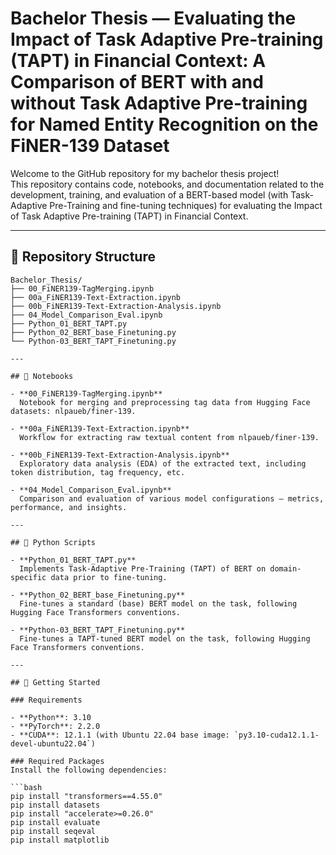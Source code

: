 # Bachelor Thesis — Evaluating the Impact of Task Adaptive Pre-training (TAPT) in Financial Context: A Comparison of BERT with and without Task Adaptive Pre-training for Named Entity Recognition on the FiNER-139 Dataset
Welcome to the GitHub repository for my bachelor thesis project!  
This repository contains code, notebooks, and documentation related to the development, training, and evaluation of a BERT-based model (with Task-Adaptive Pre-Training and fine-tuning techniques) for evaluating the Impact of Task Adaptive Pre-training (TAPT) in Financial Context.

---

## 📂 Repository Structure

```text
Bachelor_Thesis/
├── 00_FiNER139-TagMerging.ipynb
├── 00a_FiNER139-Text-Extraction.ipynb
├── 00b_FiNER139-Text-Extraction-Analysis.ipynb
├── 04_Model_Comparison_Eval.ipynb
├── Python_01_BERT_TAPT.py
├── Python_02_BERT_base_Finetuning.py
└── Python-03_BERT_TAPT_Finetuning.py

---

## 📘 Notebooks

- **00_FiNER139-TagMerging.ipynb**  
  Notebook for merging and preprocessing tag data from Hugging Face datasets: nlpaueb/finer-139.

- **00a_FiNER139-Text-Extraction.ipynb**  
  Workflow for extracting raw textual content from nlpaueb/finer-139.

- **00b_FiNER139-Text-Extraction-Analysis.ipynb**  
  Exploratory data analysis (EDA) of the extracted text, including token distribution, tag frequency, etc.

- **04_Model_Comparison_Eval.ipynb**  
  Comparison and evaluation of various model configurations — metrics, performance, and insights.

---

## 🐍 Python Scripts

- **Python_01_BERT_TAPT.py**  
  Implements Task-Adaptive Pre-Training (TAPT) of BERT on domain-specific data prior to fine-tuning.

- **Python_02_BERT_base_Finetuning.py**  
  Fine-tunes a standard (base) BERT model on the task, following Hugging Face Transformers conventions.

- **Python-03_BERT_TAPT_Finetuning.py**  
  Fine-tunes a TAPT-tuned BERT model on the task, following Hugging Face Transformers conventions.

---

## 🚀 Getting Started

### Requirements

- **Python**: 3.10  
- **PyTorch**: 2.2.0  
- **CUDA**: 12.1.1 (with Ubuntu 22.04 base image: `py3.10-cuda12.1.1-devel-ubuntu22.04`)  

### Required Packages
Install the following dependencies:

```bash
pip install "transformers==4.55.0"
pip install datasets
pip install "accelerate>=0.26.0"
pip install evaluate
pip install seqeval
pip install matplotlib
